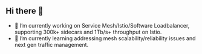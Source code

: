 ## Hi there 👋

- 🔭 I’m currently working on Service Mesh/Istio/Software Loadbalancer, supporting 300k+ sidecars and 1Tb/s+ throughput on Istio.
- 🌱 I’m currently learning addressing mesh scalability/reliability issues and next gen traffic management.

<!--
**shonecyx/shonecyx** is a ✨ _special_ ✨ repository because its `README.md` (this file) appears on your GitHub profile.

Here are some ideas to get you started:

- 🔭 I’m currently working on ...
- 🌱 I’m currently learning ...
- 👯 I’m looking to collaborate on ...
- 🤔 I’m looking for help with ...
- 💬 Ask me about ...
- 📫 How to reach me: ...
- 😄 Pronouns: ...
- ⚡ Fun fact: ...
-->
